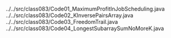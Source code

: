 ../../src/class083/Code01_MaximumProfitInJobScheduling.java
../../src/class083/Code02_KInversePairsArray.java
../../src/class083/Code03_FreedomTrail.java
../../src/class083/Code04_LongestSubarraySumNoMoreK.java
